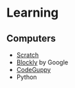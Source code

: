 # Learning

## Computers

- [Scratch](https://scratch.mit.edu)
- [Blockly](https://developers.google.com/blockly/) by Google
- [CodeGuppy](https://codeguppy.com/)
- Python
